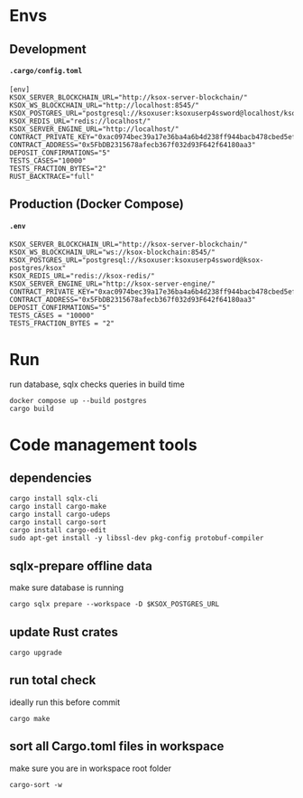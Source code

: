 # Envs
## Development
#### **`.cargo/config.toml`**
```
[env]
KSOX_SERVER_BLOCKCHAIN_URL="http://ksox-server-blockchain/"
KSOX_WS_BLOCKCHAIN_URL="http://localhost:8545/"
KSOX_POSTGRES_URL="postgresql://ksoxuser:ksoxuserp4ssword@localhost/ksox"
KSOX_REDIS_URL="redis://localhost/"
KSOX_SERVER_ENGINE_URL="http://localhost/"
CONTRACT_PRIVATE_KEY="0xac0974bec39a17e36ba4a6b4d238ff944bacb478cbed5efcae784d7bf4f2ff80"
CONTRACT_ADDRESS="0x5FbDB2315678afecb367f032d93F642f64180aa3"
DEPOSIT_CONFIRMATIONS="5"
TESTS_CASES="10000"
TESTS_FRACTION_BYTES="2"
RUST_BACKTRACE="full"
```
## Production (Docker Compose)
#### **`.env`**
```
KSOX_SERVER_BLOCKCHAIN_URL="http://ksox-server-blockchain/"
KSOX_WS_BLOCKCHAIN_URL="ws://ksox-blockchain:8545/"
KSOX_POSTGRES_URL="postgresql://ksoxuser:ksoxuserp4ssword@ksox-postgres/ksox"
KSOX_REDIS_URL="redis://ksox-redis/"
KSOX_SERVER_ENGINE_URL="http://ksox-server-engine/"
CONTRACT_PRIVATE_KEY="0xac0974bec39a17e36ba4a6b4d238ff944bacb478cbed5efcae784d7bf4f2ff80"
CONTRACT_ADDRESS="0x5FbDB2315678afecb367f032d93F642f64180aa3"
DEPOSIT_CONFIRMATIONS="5"
TESTS_CASES = "10000"
TESTS_FRACTION_BYTES = "2"
```

# Run
run database, sqlx checks queries in build time
```shell
docker compose up --build postgres
cargo build
```

# Code management tools

## dependencies
```shell
cargo install sqlx-cli
cargo install cargo-make
cargo install cargo-udeps
cargo install cargo-sort
cargo install cargo-edit
sudo apt-get install -y libssl-dev pkg-config protobuf-compiler
```

## sqlx-prepare offline data
make sure database is running
```shell
cargo sqlx prepare --workspace -D $KSOX_POSTGRES_URL
```

## update Rust crates
```shell
cargo upgrade
```

## run total check
ideally run this before commit
```shell
cargo make
```

## sort all Cargo.toml files in workspace
make sure you are in workspace root folder
```shell
cargo-sort -w
```
